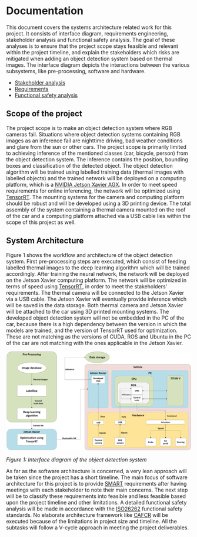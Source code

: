 # Documentation

This document covers the systems architecture related work for this project. It consists of interface diagram, requirements engineering, stakeholder analysis and functional safety analysis. The goal of these analyses is to ensure that the project scope stays feasible and relevant within the project timeline, and explain the stakeholders which risks are mitigated when adding an object detection system based on thermal images. The interface diagram depicts the interactions between the various subsystems, like pre-processing, software and hardware. 

- [Stakeholder analysis](Stakeholder_analysis.md)
- [Requirements](Requirements.md)
- [Functional safety analysis](Functional_safety_analysis.md)

## Scope of the project

The project scope is to make an object detection system where RGB cameras fail. Situations where object detection systems containing RGB images as an inference fail are nighttime driving, bad weather conditions and glare from the sun or other cars. The project scope is primarily limited to achieving inference of the mentioned classes (car, bicycle, person) from the object detection system. The inference contains the position, bounding boxes and classification of the detected object. The object detection algorithm will be trained using labelled training data (thermal images with labelled objects) and the trained network will be deployed on a computing platform, which is a [NVIDIA Jetson Xavier AGX](https://developer.nvidia.com/embedded/jetson-agx-xavier-developer-kit). In order to meet speed requirements for online inferencing, the network will be optimized using [TensorRT](https://github.com/jkjung-avt/tensorrt_demos). The mounting systems for the camera and computing platform should be robust and will be developed using a 3D printing device. The total assembly of the system containing a thermal camera mounted on the roof of the car and a computing platform attached via a USB cable lies within the scope of this project as well. 

## System Architecture

Figure 1 shows the workflow and architecture of the object detection system. First pre-processing steps are executed, which consist of feeding labelled thermal images to the deep learning algorithm which will be trained accordingly. After training the neural network, the network will be deployed on the Jetson Xavier computing platform. The network will be optimized in terms of speed using [TensorRT](https://github.com/jkjung-avt/tensorrt_demos), in order to meet the stakeholders' requirements. The thermal camera will be connected to the Jetson Xavier via a USB cable. The Jetson Xavier will eventually provide inference which will be saved in the data storage. Both thermal camera and Jetson Xavier will be attached to the car using 3D printed mounting systems. The developed object detection system will not be embedded in the PC of the car, because there is a high dependency between the version in which the models are trained, and the version of TensorRT used for optimization. These are not matching as the versions of CUDA, ROS and Ubuntu in the PC of the car are not matching with the ones applicable in the Jetson Xavier. 

![architecture](doc_images/11022020_integration_diagram_v1_koen_suyash.jpg)

*Figure 1: Interface diagram of the object detection system*

As far as the software architecture is concerned, a very lean approach will be taken since the project has a short timeline. The main focus of software architecture for this project is to provide [SMART](https://en.wikipedia.org/wiki/SMART_criteria) requirements after having meetings with each stakeholder to note their main concerns. The next step will be to classify these requirements into feasible and less feasible based upon the project timeline and other limitations. A detailed functional safety analysis will be made in accordance with the [ISO26262](https://www.iso.org/standard/68383.html) functional safety standards. No elaborate architecture framework like [CAFCR](https://www.gaudisite.nl/ArchitecturalReasoning.html) will be executed because of the limitations in project size and timeline. All the subtasks will follow a V-cycle approach in meeting the project deliverables.

